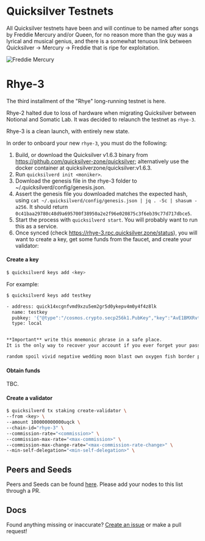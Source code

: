 # Quicksilver Testnets

All Quicksilver testnets have been and will continue to be named after songs by Freddie Mercury and/or Queen, for no reason more than the guy was a lyrical and musical genius, and there is a somewhat tenuous link between Quicksilver -> Mercury -> Freddie that is ripe for exploitation.

![Freddie Mercury](https://static.miraheze.org/nonciclopediawiki/thumb/8/84/Freddie_Mercury_simpson.png/200px-Freddie_Mercury_simpson.png)

# Rhye-3

The third installment of the "Rhye" long-running testnet is here.

Rhye-2 halted due to loss of hardware when migrating Quicksilver between Notional and Somatic Lab. It was decided to relaunch the testnet as `rhye-3`.

Rhye-3 is a clean launch, with entirely new state.

In order to onboard your new `rhye-3`, you must do the following:

1. Build, or download the Quicksilver v1.6.3 binary from https://github.com/quicksilver-zone/quicksilver; alternatively use the docker container at quicksilverzone/quicksilver:v1.6.3.
2. Run `quicksilverd init <moniker>`.
3. Download the genesis file in the rhye-3 folder to ~/.quicksilverd/config/genesis.json.
4. Assert the genesis file you downloaded matches the expected hash, using `cat ~/.quicksilverd/config/genesis.json | jq . -Sc | shasum -a256`. It should return `0c41baa29780c48d9a695700f38950a2e2f96e020875c3f6eb39c77d717dbce5`.
5. Start the process with `quicksilverd start`. You will probably want to run this as a service.
6. Once synced (check https://rhye-3.rpc.quicksilver.zone/status), you will want to create a key, get some funds from the faucet, and create your validator:

#### Create a key

```sh
$ quicksilverd keys add <key>
```

For example:

```sh
$ quicksilverd keys add testkey

- address: quick14xcgnfvmd9xzu5em2gr5d0ykepv4m0y4f4z8lk
  name: testkey
  pubkey: '{"@type":"/cosmos.crypto.secp256k1.PubKey","key":"AvE1BMXRvtydR95jRdrGzWOVpmlC1Uf6V5SazxxFTECa"}'
  type: local


**Important** write this mnemonic phrase in a safe place.
It is the only way to recover your account if you ever forget your password.

random spoil vivid negative wedding moon blast own oxygen fish border project cabbage agent belt dress body absent book tiny myself reflect minimum supreme
```

#### Obtain funds

TBC.

#### Create a validator

```sh
$ quicksilverd tx staking create-validator \
--from <key> \
--amount 100000000000uqck \
--chain-id="rhye-3" \
--commission-rate="<commission>" \
--commission-max-rate="<max-commission>" \
--commission-max-change-rate="<max-commission-rate-change>" \
--min-self-delegation="<min-self-delegation>" \
```

## Peers and Seeds

Peers and Seeds can be found [here](./rhye-3/PEERS.md). Please add your nodes to this list through a PR.

## Docs

Found anything missing or inaccurate? [Create an issue](https://github.com/quicksilver-zone/networks/issues) or make a pull request!
